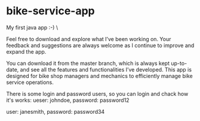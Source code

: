# bike-service-app

My first java app :-)
\

Feel free to download and explore what I’ve been working on. 
Your feedback and suggestions are always welcome as I continue 
to improve and expand the app.

You can download it from the master branch, which is always kept up-to-date, and see all the features and functionalities I’ve developed. This app is designed for bike shop managers and mechanics to efficiently manage bike service operations.

There is some login and password users, so you can login and chack how it's works:
ueser: johndoe, password: password12

user: janesmith, password: password34
